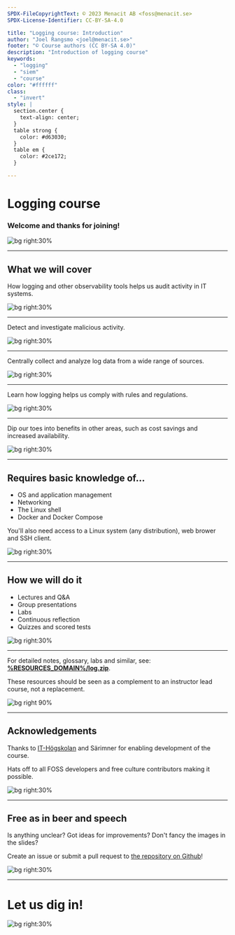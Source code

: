 ```yaml
---
SPDX-FileCopyrightText: © 2023 Menacit AB <foss@menacit.se>
SPDX-License-Identifier: CC-BY-SA-4.0

title: "Logging course: Introduction"
author: "Joel Rangsmo <joel@menacit.se>"
footer: "© Course authors (CC BY-SA 4.0)"
description: "Introduction of logging course"
keywords:
  - "logging"
  - "siem"
  - "course"
color: "#ffffff"
class:
  - "invert"
style: |
  section.center {
    text-align: center;
  }
  table strong {
    color: #d63030;
  }
  table em {
    color: #2ce172;
  }

---
```

<!-- _footer: "%ATTRIBUTION_PREFIX% Nicholas A. Tonelli (CC0 1.0)" -->
# Logging course
### Welcome and thanks for joining!

![bg right:30%](images/00-forest_logs.jpg)

<!--
Welcome participants and wait for everyone to get settled.
Introduction of the lecturers and their background.

Segue: In this course we'll talk about logging...
-->

---
<!-- _footer: "%ATTRIBUTION_PREFIX% Rod Waddington (CC BY-SA 2.0)" -->
## What we will cover
How logging and other observability tools helps us audit activity in IT systems.

![bg right:30%](images/00-green_cables.jpg)

<!--
Understand the run-time behavior and activity in modern IT systems.
-->

---
<!-- _footer: "%ATTRIBUTION_PREFIX% Kurayba (CC BY-SA 2.0)" -->
Detect and investigate malicious activity.

![bg right:30%](images/00-clover_face.jpg)

<!--
Attacks or misuse. Fundamental for TD and IR.
-->

---
<!-- _footer: "%ATTRIBUTION_PREFIX% Nicholas A. Tonelli (CC BY 2.0)" -->
Centrally collect and analyze log data from a wide range of sources.

![bg right:30%](images/00-abandoned_farmhouse.jpg)

<!--
Discover the benefits of centralized collection, normalization and analysis of log data.
-->

---
<!-- _footer: "%ATTRIBUTION_PREFIX% Pedro Mendes (CC BY-SA 2.0)" -->
Learn how logging helps us comply with rules and regulations.

![bg right:30%](images/00-arecibo.jpg)

<!--
Essential part to comply with most IT related laws/compliance schemes.
-->

---
<!-- _footer: "%ATTRIBUTION_PREFIX% Fredrik Rubensson (CC BY-SA 2.0)" -->
Dip our toes into benefits in other areas, such as cost savings and increased availability. 

![bg right:30%](images/00-astronaut_streetart.jpg)

---
<!-- _footer: "%ATTRIBUTION_PREFIX% Rod Waddington (CC BY-SA 2.0)" -->
## Requires basic knowledge of...
- OS and application management
- Networking
- The Linux shell
- Docker and Docker Compose

You'll also need access to a Linux system
(any distribution), web brower and SSH client.

![bg right:30%](images/00-construction.jpg)

<!--
With the exception of the first lab, remote system provided by teacher.
Use Vagrant or whatever you're comfortable with to setup a lab system.
-->

---
<!-- _footer: "%ATTRIBUTION_PREFIX% Jason Thibault (CC BY 2.0)" -->
## How we will do it
- Lectures and Q&A
- Group presentations
- Labs
- Continuous reflection
- Quizzes and scored tests

![bg right:30%](images/00-biosphere.jpg)

<!--
- We'll cover lots of things in a short amount of time

- In order to be able to do this we'll use scientifically proven methods to Make It Stick

- Basically what the slide says

- Don't forget to have fun!

- If available, show detailed course schedule
-->

---
For detailed notes, glossary, labs and similar, see:   
**[%RESOURCES_DOMAIN%/log.zip](https://%RESOURCES_DOMAIN%/log.zip)**.  
  
These resources should be seen as a complement to an instructor lead course, not a replacement.

![bg right 90%](qr_codes/presentation_zip.link.svg)

<!--
- There are several resources to help you learn

- Speaker notes in slides are heavily recommended for recaps/deep diving

- May also be available through LMS, depending on how the course is consumed

- The course is designed to be instructor lead, won't make the most of it on your own, see as aid

- Presentations may be recorded, but only the speaker side for good and bad
-->

---
<!-- _footer: "%ATTRIBUTION_PREFIX% Kurayba (CC BY-SA 2.0)" -->
## Acknowledgements
Thanks to [IT-Högskolan](https://www.iths.se/) and Särimner for enabling development of the course.
  
Hats off to all FOSS developers and free culture contributors making it possible.

![bg right:30%](images/00-pcb.jpg)

<!--
The course wouldn't be available if it wasn't for financial support - Thanks!
-->

---
<!-- _footer: "%ATTRIBUTION_PREFIX% George N (CC BY 2.0)" -->
## Free as in beer and speech
Is anything unclear? Got ideas for improvements? Don't fancy the images in the slides?  
  
Create an issue or submit a pull request to
[the repository on Github](https://github.com/menacit/logging\_course)!

![bg right:30%](images/00-laser_1.jpg)

<!--
- Encourage participants to make the course better

- Learners are likely the best to provide critique, lecturers are likely a bit home-blind

- No cats or dogs allowed!

- Feel free to share it with friends or use it yourself later in your career
-->

---
<!-- _footer: "%ATTRIBUTION_PREFIX% Kevin Doncaster (CC BY 2.0)" -->
# Let us dig in!

![bg right:30%](images/00-laser_2.jpg)
